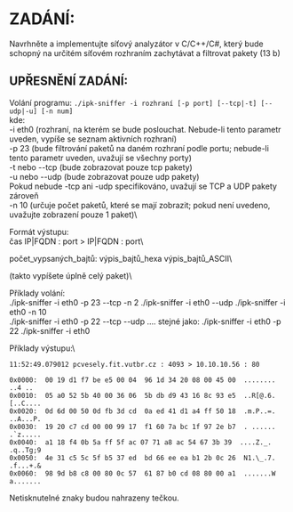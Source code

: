 # ZADÁNÍ:
Navrhněte a implementujte síťový analyzátor v C/C++/C#, který bude schopný na určitém síťovém rozhraním zachytávat a filtrovat pakety (13 b) 

## UPŘESNĚNÍ ZADÁNÍ:
Volání programu:
`./ipk-sniffer -i rozhraní [-p ­­port] [--tcp|-t] [--udp|-u] [-n num]`\
kde:\
-i eth0 (rozhraní, na kterém se bude poslouchat. Nebude-li tento parametr uveden, vypíše se seznam aktivních rozhraní)\
-p 23 (bude filtrování paketů na daném rozhraní podle portu; nebude-li tento parametr uveden, uvažují se všechny porty)\
-t nebo --tcp (bude zobrazovat pouze tcp pakety)\
-u nebo --udp (bude zobrazovat pouze udp pakety)\
Pokud nebude -tcp ani -udp specifikováno, uvažují se TCP a UDP pakety zároveň\
-n 10 (určuje počet paketů, které se mají zobrazit; pokud není uvedeno, uvažujte zobrazení pouze 1 paket)\

Formát výstupu:\
čas IP|FQDN : port > IP|FQDN : port\

počet_vypsaných_bajtů:  výpis_bajtů_hexa výpis_bajtů_ASCII\

(takto vypíšete úplně celý paket)\

Příklady volání:\
./ipk-sniffer -i eth0 -p 23 --tcp -n 2
./ipk-sniffer -i eth0 --udp
./ipk-sniffer -i eth0 -n 10      
./ipk-sniffer -i eth0 -p 22 --tcp --udp   .... stejné jako:
./ipk-sniffer -i eth0 -p 22
./ipk-sniffer -i eth0

Příklady výstupu:\
```
11:52:49.079012 pcvesely.fit.vutbr.cz : 4093 > 10.10.10.56 : 80

0x0000:  00 19 d1 f7 be e5 00 04  96 1d 34 20 08 00 45 00  ........ ..4 ..
0x0010:  05 a0 52 5b 40 00 36 06  5b db d9 43 16 8c 93 e5  ..R[@.6. [..C....
0x0020:  0d 6d 00 50 0d fb 3d cd  0a ed 41 d1 a4 ff 50 18  .m.P..=. ..A...P.
0x0030:  19 20 c7 cd 00 00 99 17  f1 60 7a bc 1f 97 2e b7  . ...... .`z.....
0x0040:  a1 18 f4 0b 5a ff 5f ac 07 71 a8 ac 54 67 3b 39  ....Z._. .q..Tg;9
0x0050:  4e 31 c5 5c 5f b5 37 ed  bd 66 ee ea b1 2b 0c 26  N1.\_.7. .f...+.&
0x0060:  98 9d b8 c8 00 80 0c 57  61 87 b0 cd 08 80 00 a1  .......W a.......
```
Netisknutelné znaky budou nahrazeny tečkou.
